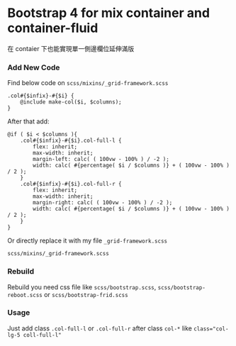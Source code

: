 # Bootstrap 4 for mix container and container-fluid
在 contaier 下也能實現單一側邊欄位延伸滿版


### Add New Code
Find below code on `scss/mixins/_grid-framework.scss`
```
.col#{$infix}-#{$i} {
    @include make-col($i, $columns);
}
```
        
After that add:
```
@if ( $i < $columns ){
    .col#{$infix}-#{$i}.col-full-l {
        flex: inherit;
        max-width: inherit;
        margin-left: calc( ( 100vw - 100% ) / -2 );
        width: calc( #{percentage( $i / $columns )} + ( 100vw - 100% ) / 2 );
    }
    .col#{$infix}-#{$i}.col-full-r {
        flex: inherit;
        max-width: inherit;
        margin-right: calc( ( 100vw - 100% ) / -2 );
        width: calc( #{percentage( $i / $columns )} + ( 100vw - 100% ) / 2 );
    }
}
```

Or directly replace it with my file `_grid-framework.scss`
```
scss/mixins/_grid-framework.scss
```


### Rebuild
Rebuild you need css file like `scss/bootstrap.scss`, `scss/bootstrap-reboot.scss` or `scss/bootstrap-frid.scss` 


### Usage
Just add class `.col-full-l` or `.col-full-r` after class `col-*` like `class="col-lg-5 coll-full-l"`
